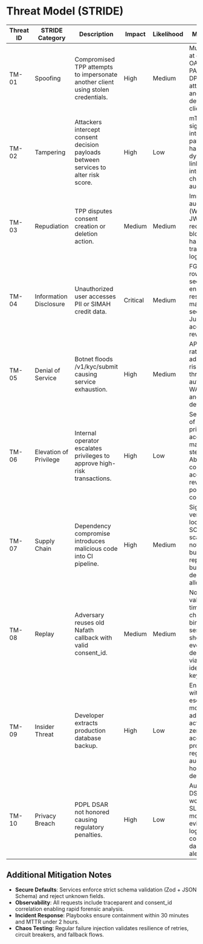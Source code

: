 # Threat Model (STRIDE)

| Threat ID | STRIDE Category | Description | Impact | Likelihood | Mitigations | Residual Risk |
|-----------|-----------------|-------------|--------|------------|-------------|---------------|
| TM-01 | Spoofing | Compromised TPP attempts to impersonate another client using stolen credentials. | High | Medium | Mutual TLS at gateway, OAuth2 PAR/JAR, DPoP, client attestation, anomaly detection on client_id. | Low |
| TM-02 | Tampering | Attackers intercept consent decision payloads between services to alter risk score. | High | Low | mTLS, JWS signing of inter-service payloads, hash-based dynamic linking, integrity checks via audit log. | Low |
| TM-03 | Repudiation | TPP disputes consent creation or deletion action. | Medium | Medium | Immutable audit trail (WORM), JWS consent receipts, blockchain hash ledger, trace IDs logged. | Low |
| TM-04 | Information Disclosure | Unauthorized user accesses PII or SIMAH credit data. | Critical | Medium | FGA + ABAC, row-level security, encryption at rest, vault-managed secrets, Just-in-time access reviews. | Low |
| TM-05 | Denial of Service | Botnet floods /v1/kyc/submit causing service exhaustion. | High | Medium | API gateway rate limiting, adaptive risk-based throttling, autoscaling, WAF with anomaly detection. | Medium |
| TM-06 | Elevation of Privilege | Internal operator escalates privileges to approve high-risk transactions. | High | Low | Segregation of duties, privileged access management, step-up via Absher, continuous access review, policy-as-code checks. | Low |
| TM-07 | Supply Chain | Dependency compromise introduces malicious code into CI pipeline. | High | Medium | Sigstore verification, lockfiles, SCA scanning, notarized builds, reproducible builds, dependency allowlist. | Low |
| TM-08 | Replay | Adversary reuses old Nafath callback with valid consent_id. | Medium | Medium | Nonce validation, timestamp checks, binding to session, short TTL, event deduplication via idempotency keys. | Low |
| TM-09 | Insider Threat | Developer extracts production database backup. | High | Low | Encryption with key escrow, monitored admin actions, zero-trust access proxies, regular audits, honeytoken detection. | Medium |
| TM-10 | Privacy Breach | PDPL DSAR not honored causing regulatory penalties. | High | Low | Automated DSAR workflows, SLA monitoring, evidence logging, compliance dashboard alerts. | Low |

## Additional Mitigation Notes
- **Secure Defaults**: Services enforce strict schema validation (Zod + JSON Schema) and reject unknown fields.
- **Observability**: All requests include traceparent and consent_id correlation enabling rapid forensic analysis.
- **Incident Response**: Playbooks ensure containment within 30 minutes and MTTR under 2 hours.
- **Chaos Testing**: Regular failure injection validates resilience of retries, circuit breakers, and fallback flows.

